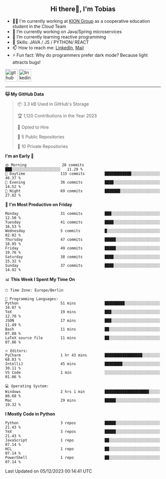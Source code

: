 <h2 align="center">Hi there👋, I'm Tobias</h2>

- 🧑‍💼 I'm currently working at [KION Group](https://www.kiongroup.com/) as a cooperative education student in the Cloud Team
- 🔭 I’m currently working on Java/Spring microservices 
- 🌱 I’m currently learning reactive programming 
- 💪 Skills: JAVA / JS / PYTHON/ REACT
- 📫 How to reach me: [LinkedIn](https://www.linkedin.com/in/tgoetz), [Mail](mailto:mail@tobiasgoetz.com) 
- ⚡ Fun fact: Why do programmers prefer dark mode? Because light attracts bugs!

[<img src='https://cdn.jsdelivr.net/npm/simple-icons@3.0.1/icons/github.svg' alt='github' height='40'>](https://github.com/TobiasGoetz)  [<img src='https://cdn.jsdelivr.net/npm/simple-icons@3.0.1/icons/linkedin.svg' alt='linkedin' height='40'>](https://www.linkedin.com/in/tgoetz/)  

---

<!--START_SECTION:waka-->
**🐱 My GitHub Data** 

> 📦 3.3 kB Used in GitHub's Storage 
 > 
> 🏆 1,120 Contributions in the Year 2023
 > 
> 💼 Opted to Hire
 > 
> 📜 5 Public Repositories 
 > 
> 🔑 10 Private Repositories 
 > 
**I'm an Early 🐤** 

```text
🌞 Morning                28 commits          ███░░░░░░░░░░░░░░░░░░░░░░   11.29 % 
🌆 Daytime                115 commits         ████████████░░░░░░░░░░░░░   46.37 % 
🌃 Evening                36 commits          ████░░░░░░░░░░░░░░░░░░░░░   14.52 % 
🌙 Night                  69 commits          ███████░░░░░░░░░░░░░░░░░░   27.82 % 
```
📅 **I'm Most Productive on Friday** 

```text
Monday                   31 commits          ███░░░░░░░░░░░░░░░░░░░░░░   12.50 % 
Tuesday                  41 commits          ████░░░░░░░░░░░░░░░░░░░░░   16.53 % 
Wednesday                5 commits           █░░░░░░░░░░░░░░░░░░░░░░░░   02.02 % 
Thursday                 47 commits          █████░░░░░░░░░░░░░░░░░░░░   18.95 % 
Friday                   49 commits          █████░░░░░░░░░░░░░░░░░░░░   19.76 % 
Saturday                 38 commits          ████░░░░░░░░░░░░░░░░░░░░░   15.32 % 
Sunday                   37 commits          ████░░░░░░░░░░░░░░░░░░░░░   14.92 % 
```


📊 **This Week I Spent My Time On** 

```text
🕑︎ Time Zone: Europe/Berlin

💬 Programming Languages: 
Python                   51 mins             █████████░░░░░░░░░░░░░░░░   34.07 % 
TeX                      19 mins             ███░░░░░░░░░░░░░░░░░░░░░░   12.70 % 
JSON                     17 mins             ███░░░░░░░░░░░░░░░░░░░░░░   11.49 % 
Bash                     11 mins             ██░░░░░░░░░░░░░░░░░░░░░░░   07.88 % 
LaTeX source file        11 mins             ██░░░░░░░░░░░░░░░░░░░░░░░   07.86 % 

🔥 Editors: 
PyCharm                  1 hr 43 mins        █████████████████░░░░░░░░   68.83 % 
IntelliJ                 45 mins             ████████░░░░░░░░░░░░░░░░░   30.11 % 
VS Code                  1 min               ░░░░░░░░░░░░░░░░░░░░░░░░░   01.06 % 

💻 Operating System: 
Windows                  2 hrs 1 min         ████████████████████░░░░░   80.68 % 
Mac                      29 mins             █████░░░░░░░░░░░░░░░░░░░░   19.32 % 
```

**I Mostly Code in Python** 

```text
Python                   3 repos             █████░░░░░░░░░░░░░░░░░░░░   21.43 % 
TeX                      3 repos             █████░░░░░░░░░░░░░░░░░░░░   21.43 % 
JavaScript               1 repo              ██░░░░░░░░░░░░░░░░░░░░░░░   07.14 % 
HCL                      1 repo              ██░░░░░░░░░░░░░░░░░░░░░░░   07.14 % 
PowerShell               1 repo              ██░░░░░░░░░░░░░░░░░░░░░░░   07.14 % 
```




 Last Updated on 05/12/2023 00:14:41 UTC
<!--END_SECTION:waka-->
